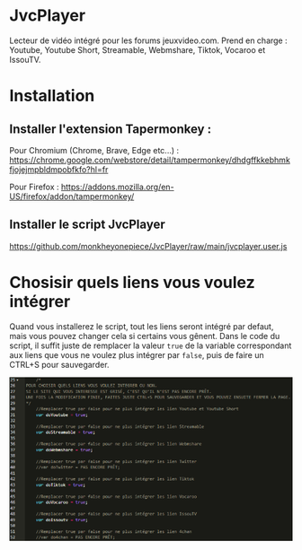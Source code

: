 # JvcPlayer
Lecteur de vidéo intégré pour les forums jeuxvideo.com.
Prend en charge : Youtube, Youtube Short, Streamable, Webmshare, Tiktok, Vocaroo et IssouTV.

# Installation
## Installer l'extension Tapermonkey :
Pour Chromium (Chrome, Brave, Edge etc...) : https://chrome.google.com/webstore/detail/tampermonkey/dhdgffkkebhmkfjojejmpbldmpobfkfo?hl=fr

Pour Firefox :
https://addons.mozilla.org/en-US/firefox/addon/tampermonkey/

## Installer le script JvcPlayer
https://github.com/monkheyonepiece/JvcPlayer/raw/main/jvcplayer.user.js

# Chosisir quels liens vous voulez intégrer
Quand vous installerez le script, tout les liens seront intégré par defaut, mais vous pouvez changer cela si certains vous gênent.
Dans le code du script, il suffit juste de remplacer la valeur `true` de la variable correspondant aux liens que vous ne voulez plus intégrer par `false`, puis de faire un CTRL+S pour sauvegarder.

![(https://github.com/monkheyonepiece/JvcPlayer/blob/main/choixlien.png?raw=true)](https://github.com/monkheyonepiece/JvcPlayer/blob/main/choixliens.png?raw=true)
